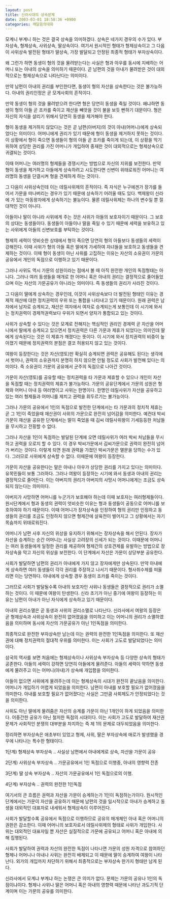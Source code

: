 ```yaml
---
layout: post
title: 신라시대의 상속문제
date: 2003-03-01 18:58:36 +0900
categories: 깨달음의대화
---
```

모계니 부계니 하는 것은 결국 상속을 의미하겠다. 상속은 네가지 경우의 수가 있다. 부자상속, 형제상속, 사위상속, 딸상속이다. 여기서 원시적인 형태가 형제상속이고 그 다음이 사위상속 발전된 형태가 딸상속, 가장 발달되고 안정된 최종적 형태가 부자상속이다.
  

  
왜 그런가 하면 동생이 형의 것을 물려받는다는 사실은 형과 아우를 동시에 지배하는 어머니 또는 아내의 상속을 의미하기 때문이다. 곧 남편의 것을 아내가 물려받은 것이 대외적으로는 형제상속으로 나타난다는 의미이다.
  

  
만약 남편이 아내의 권리를 부인한다면, 동생이 형의 자산을 상속한다는 것은 불가능하다. 아내의 권리인정은 곧 모계사회의 흔적이다.
  

  
만약 동생이 형의 것을 물려받으려 한다면 형은 당연히 동생을 죽일 것이다. 왜냐하면 동생이 형의 아들 곧 조카를 죽이고 재산을 빼앗을 것이 불을 보듯 뻔하기 대문이다. 형은 자신의 자식을 살리기 위해서 당연히 동생을 제거해야 한다.
  

  
형이 동생을 제거하지 않았다는 것은 곧 남편(아버지)의 것이 아내(어머니)에게 상속되었다는 의미이다. 어머니에게 권리가 있기 때문에 형이 동생을 제거하지 못하는 것이다. 이 상황에서 형이 죽으면 동생들이 형의 아들 곧 조카를 죽이게 되는데, 이 상황을 막기 위하여 상당한 권리를 가진 어머니가 개입하여 중재한 것이 대외적으로는 형제상속으로 귀결되는 것이다.
  

  
이때 어머니는 여러명의 형제들을 경쟁시키는 방법으로 자신의 지위를 보전한다. 만약 형이 동생을 제거하고 아들에게 상속하려고 시도한다면 신변이 위태로워진 어머니는 여러명의 동생을 단결시켜 형을 견제하게 하는 것이다.
  

  
그 다음이 사위상속인데 이는 데릴사위제의 흔적이다. 즉 자식은 누구에겐가 장가를 들어서 가문을 떠나버리는 경우가 있기 때문에 상속하기 어려울 때도 있다. 백제왕이 신라에 가 있는 마동왕자에게 상속하기는 불능이다. 물론 데릴사위제는 하나의 변수일 뿐 절대적인 것이 아니다.
  

  
아들이나 딸이 아니라 사위에게 주는 것은 사위가 아들의 보호자이기 때문이다. 그 보호의 상대는 동생들이다. 동생들이 아들이나 딸을 죽일 수 있기 때문에 세력을 보유하고 있는 사위에게 아들의 신변보호를 부탁하는 것이다.
  

  
형제의 세력이 엇비슷한 상태에서 형이 죽으면 당연히 형의 아들보다 동생들의 세력이 강해진다. 이때 사위가 형의 아들 혹은 딸에게 가세하여 자녀들을 보호하고 동생들을 견제하는 것이다. 이때 형이 동생이 아닌 사위를 고집하는 이유는 자산의 소유권이 가문의 공유에서 개인의 독점으로 이행하고 있기 때문이다.
  

  
그러나 사위도 역시 가문의 성원이라는 점에서 볼 때 아직 완전한 개인의 독점형태는 아니다. 그러나 여러 동생들을 매개로 한 어머니 혹은 아내의 권리는 결정적으로 줄어들었으며 이는 자산의 가문공유가 아니라는 의미이다. 즉 동생들의 권리가 사라진 것이다.
  

  
그 다음이 딸에게 상속하는 경우인데, 이것이 사위상속보다 더 발전된 형태인 이유는 경제적 재산에 대한 정치권력의 우위 또는 통합을 나타내고 있기 때문이다. 원래 권력은 남자에서 남자로 승계되고, 재산은 여자에서 여자로 승계되는게 보통인데 이 시기에 와서는 정치권력이 경제적권력보다 우위가 되면서 양자가 통합되고 있는 것이다.
  

  
사위가 상속할 수 있다는 것은 모계로 전해지는 핵심적인 권리인 경제력 곧 자산을 어머니에서 딸에게 승계되고 있으면서 정치권력은 다른 가문과 제휴가 되었다는 의미인데 딸에게 상속된다는 것은 이 제휴가 깨졌다는 뜻이다. 이 시기에 와서 정치권력의 비중이 높아졌기 때문에 정치권력의 분점은 결코 허용되지 않고 있는 것이다.
  

  
여왕이 등장한다는 것은 자산(영토)만 확실히 승계되면 권력은 공유해도 된다는 생각에서 벗어나, 권력의 소유권까지 분명히 하지 않으면 안될 정도로 사회가 발전해 있다는 의미이다. 즉 소유권이 가문의 공유에서 군주의 독점으로 나아간 것이다.
  

  
가문이 자산(영토)를 공유할 때는 정치권력을 타 가문과 제휴할 수 있으나 개인이 자산을 독점할 때는 정치권력의 제휴가 불가능하다. 가문의 공유단계에서 가문의 성원은 형제와 어머니 아내 등 여러명이고 사위는 한명이다. 한명인 데릴사위가 자산을 공유하고 있는 여러 형제들과 어머니를 제치고 권력을 휘두르기는 불가능이다.
  

  
그러나 가문의 공유에서 1인의 독점으로 발전한 단계에서는 타 가문과의 정치적 제휴는 곧 그 1인이 죽었을때 재산권이 사위의 가문으로 완전히 넘어감을 의미한다. 예컨대 박씨가문이 재산을 공유한 단계에서는 딸이 죽었을 때 김씨 데릴사위왕이 기세등등한 처남들을 무시하고 전횡할 수 없다.
  

  
그러나 자산을 1인이 독점하는 발달된 단계에 오면 데릴사위가 여러 박씨 처남들을 무시하고 권력을 오로지 할 수 있다. 이 경우 박씨가문에서 김씨가문으로 권력이 완전히 넘어가 버리는 것이다. 이렇게 되면 원래 권력을 가졌던 박씨가문은 멸문을 당하는 수가 있다. 그러므로 사위에게 상속할 수 없다. 이때문에 여왕이 등장한다.
  

  
가문이 자산을 공유한다는 말은 아내나 아우가 상당한 권리를 가지고 있다는 의미이다. 유목민들이 보통 그러하다. 그러나 여왕이 등장하는 시기에 와서 동생과 아내의 권리는 결정적으로 줄어든다. 이는 아버지의 권리가 아버지의 사망시 어머니에게는 조금도 상속되지 않는다는 의미이다.
  

  
아버지가 사망하면 어머니를 누군가가 보호해야 하는데 이때 보호자는 여러형제들이다. 원시단계에서 형과 동생의 권력이 엇비슷한 이유는 형과 동생들이 공동으로 어머니를 보호하여야 하기 때문이다. 이때 어머니가 장자상속을 인정하여 형의 권리만 인정하고 동생들의 권리를 조금도 인정하지 않으면 형제간에 살육전이 벌어지고 그 상황에서는 자기 목숨까지 위태로워진다.
  

  
어머니가 남편 사후 자신의 위상을 유지하기 위해서는 장자상속을 해서 안된다. 장자가 자산을 승계하는 순간 어머니는 사실상 고려장의 신세가 되는 것이다. 이때문에 어머니는 여러 동생들에게 일정한 권리를 제공하여 형제간의 상호견제를 유발하는 방법으로 장자상속을 막고 자신의 위상을 보전한다. 이 단계에서 자산은 가문이 상당부분 공유한다.
  

  
사회가 발달하면 남편의 권리가 아내에게 가지 않고 장자에게만 상속된다. 만약 아내에게 상속하면 여러 동생들이 각각 권리를 주장하고 나서기 때문이다. 형사취수제를 떠올리면 이는 당연하다. 아내에게 상속할 경우 동생이 조카를 죽이는 것이다.
  

  
그러므로 사회가 발달될수록 아내의 보호자인 사위나 동생들은 결정적으로 권리가 소멸하는 것이다. 이 때문에 여왕이 탄생한다. 신라 초기가 아닌 중기에 여왕이 등장하는 이유는 남편이 아내가 아닌 자식에게 상속하고 있기 때문이다.
  

  
아내의 권리소멸은 곧 동생과 사위의 권리소멸로 나타난다. 신라사에서 여왕의 등장은 곧 형제상속과 사위상속이 완전히 없어졌음을 의미하고 이는 어머니의 권리가 소멸하였음을 의미하며 동시에 자산의 가문공유가 아닌 1인독점을 의미한다.
  

  
최종적으로 완전한 부자상속만 남는데 이는 권력의 완전한 1인독점을 의미한다. 또 재산권에 대해 정치권력의 절대적 우위를 의미한다. 이는 사회가 고도로 발달되었다는 의미이다.
  

  
삼국의 역사를 보면 처음에는 형제상속이나 사위상속 부자상속 등 다양한 상속의 형태가 공존한다. 아들의 세력이 강하면 당연히 아들에게 물려준다. 아들의 세력이 약하면 동생에게 물려주고 이는 어머니(아내)가 상속에 개입함을 의미한다.
  

  
아들이 없으면 사위에게 물려주는데 이는 형제상속의 시대가 완전히 끝났음을 의미한다. 어머니가 개입하기 어렵게 되었음을 의미한다. 남편이 아내를 보호할 필요가 없어졌음을 의미한다. 아내를 보호할 필요가 없어졌다는 사실은 그만큼 사회제도가 안정되었다는 것을 의미한다.
  

  
사위도 아닌 딸에게 물려줌은 자산의 승계를 가문이 아닌 1개인이 하게 되었음을 의미한다. 어중간한 공유가 아닌 철저한 독점의 시대이다. 이는 사회가 고도로 발달하여 재산권 문제가 사회적인 분쟁의 대부분을 차지하는 즉 제 1의 문제로 대두되었음을 의미한다.
  

  
정리하면 부자상속은 애초부터 있었고 형제, 사위, 딸은 부자상속에 애로가 발생했을 경우에 나타나는 특수한 형태이다.
  

  
1단계) 형제상속 부자상속 .. 사실상 남편에서 아내에게로 상속, 자산을 가문이 공유
  
2단계) 사위상속 부자상속 .. 가문공유에서 1인 독점으로 이행중, 아내의 영향력 잔존
  
3단계) 딸 상속 부자상속 .. 자산의 가문공유에서 1인 독점으로의 이행.
  
4단계) 부자상속 .. 권력의 완전한 1인독점
  

  
여기서의 큰 흐름은 권력과 자산을 가문이 승계하는가 1인이 독점하는가이다. 원시적인 단계에서는 가문이 자산을 공유하기 때문에 남편의 것을 일시적으로 아내가 승계하고 동생을 대외적인 대표자로 내세워서 형제상속이 이루어진다.
  

  
사회가 발달할수록 공유에서 독점으로 이행하므로 공유의 매개체인 아내 혹은 어머니의 권한은 감소한다. 이때 어머니의 보호자로서 데릴사위제의 형태로 사위가 개입한다. 사위는 대외적인 대표자일 뿐 자산은 실질적으로 가문에 공유되고 어머니 혹은 아내에 의해 집행된다.
  

  
사회가 발달하여 권력과 자산의 완전한 독점이 나타나면 가문의 성원 자격으로 참여하던 형제나 어머니나 아내나 사위는 완전히 배제되고 이 때문에 딸이 승계하여 여왕이 나타난다. 외가의 개입까지 차단하기 위해서 최종적으로는 부자상속 한가지 형태만 남게 된다.
  

  
신라사에서 모계냐 부계냐 하는 논쟁은 큰 의미가 없다. 문제는 가문의 공유나 1인의 독점이냐이다. 형제나 사위나 딸은 어머니 혹은 아내의 영향력 때문에 나타난 과도기적 단계이며 이는 가문의 공유를 의미한다.
